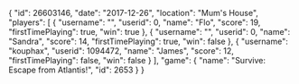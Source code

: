 {
  "id": 26603146,
  "date": "2017-12-26",
  "location": "Mum's House",
  "players": [
    {
      "username": "",
      "userid": 0,
      "name": "Flo",
      "score": 19,
      "firstTimePlaying": true,
      "win": true
    },
    {
      "username": "",
      "userid": 0,
      "name": "Sandra",
      "score": 14,
      "firstTimePlaying": true,
      "win": false
    },
    {
      "username": "kouphax",
      "userid": 1094472,
      "name": "James",
      "score": 12,
      "firstTimePlaying": false,
      "win": false
    }
  ],
  "game": {
    "name": "Survive: Escape from Atlantis!",
    "id": 2653
  }
}
